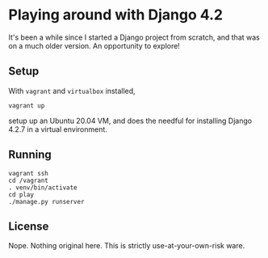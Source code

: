# Playing around with Django 4.2

It's been a while since I started a Django project from scratch,
and that was on a much older version. An opportunity to explore!

## Setup

With `vagrant` and `virtualbox` installed,

    vagrant up

setup up an Ubuntu 20.04 VM, and does the needful for installing
Django 4.2.7 in a virtual environment.


## Running

    vagrant ssh
    cd /vagrant
    . venv/bin/activate
    cd play
    ./manage.py runserver

## License

Nope. Nothing original here. This is strictly use-at-your-own-risk ware.
